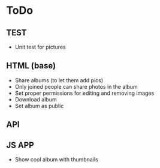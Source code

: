 ToDo
====

TEST
----
* Unit test for pictures

HTML (base)
----
* Share albums (to let them add pics)
* Only joined people can share photos in the album
* Set proper permissions for editing and removing images
* Download album
* Set album as public

API
---


JS APP
------
* Show cool album with thumbnails
